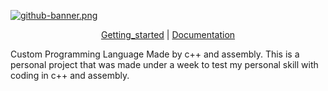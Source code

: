 [![github-banner.png](https://i.postimg.cc/gj1ZfRg6/github-banner.png)](https://postimg.cc/N27FXyqg)
<div align="center">


[Getting_started] | [Documentation]
</div>

Custom Programming Language Made by c++ and assembly. This is a personal project that was made under a week to test my personal skill with coding in c++ and assembly.

[Getting_Started]: https://eslam980.gitbook.io/initium-docs/
[Documentation]:  https://eslam980.gitbook.io/initium-docs/
